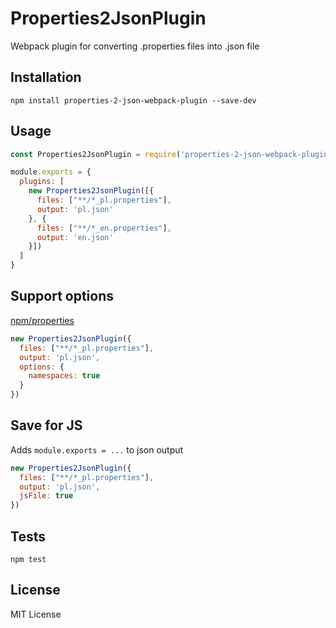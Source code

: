 # Properties2JsonPlugin
Webpack plugin for converting .properties files into .json file

## Installation
```
npm install properties-2-json-webpack-plugin --save-dev
```

## Usage
```js
const Properties2JsonPlugin = require('properties-2-json-webpack-plugin');

module.exports = {
  plugins: [  
    new Properties2JsonPlugin([{
      files: ["**/*_pl.properties"],
      output: 'pl.json'
    }, {
      files: ["**/*_en.properties"],
      output: 'en.json'
    }])
  ]
}
```

## Support options
[npm/properties](https://github.com/gagle/node-properties)
```js
new Properties2JsonPlugin({
  files: ["**/*_pl.properties"],
  output: 'pl.json',
  options: {
    namespaces: true
  }
})
```

## Save for JS
Adds `module.exports = ...` to json output
```js
new Properties2JsonPlugin({
  files: ["**/*_pl.properties"],
  output: 'pl.json',
  jsFile: true
})
```

## Tests
```
npm test
```

## License
MIT License
